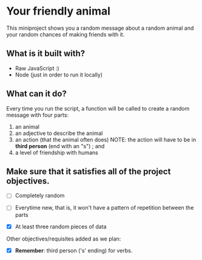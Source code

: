 # Your friendly animal

This miniproject shows you a random message about a random animal and your random chances of making friends with it. 

## What is it built with? 

* Raw JavaScript :)
* Node (just in order to run it locally)

## What can it do? 

Every time you run the script, a function will be called to create a random message with four parts: 
1. an animal
1. an adjective to describe the animal
1. an action (that the animal often does) NOTE: the action will have to be in **third person** (end with an "s")
; and
1. a level of friendship with humans

## Make sure that it satisfies all of the project objectives. 

- [ ] Completely random

- [ ] Everytime new, that is, it won't have a pattern of repetition between the parts

- [x] At least three random pieces of data

Other objectives/requisites added as we plan:

- [x] **Remember**: third person ('s' ending) for verbs.